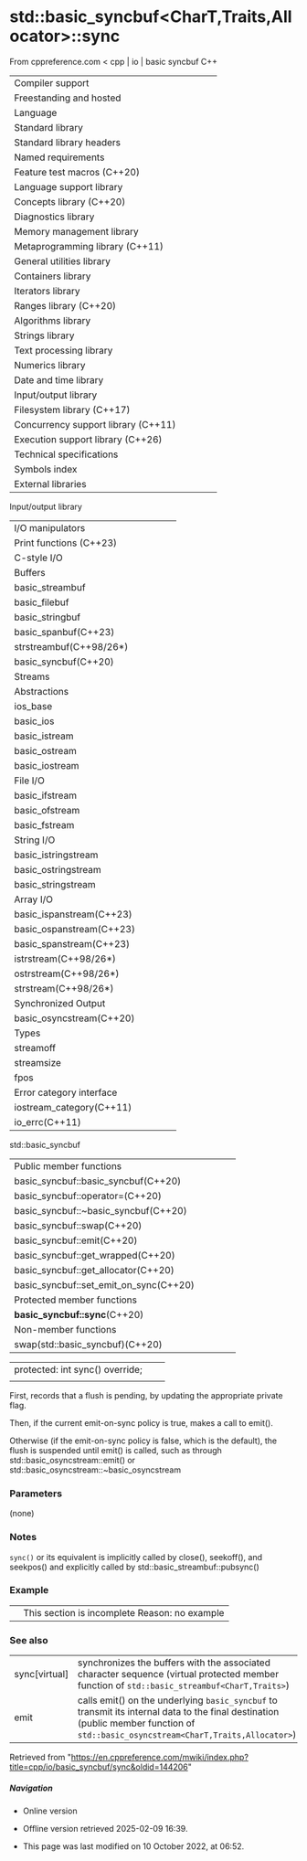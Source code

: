 # std::basic_syncbuf<CharT,Traits,Allocator>::sync

From cppreference.com
< cpp‎ | io‎ | basic syncbuf
C++

|  |  |  |  |  |
| --- | --- | --- | --- | --- |
| Compiler support | | | | |
| Freestanding and hosted | | | | |
| Language | | | | |
| Standard library | | | | |
| Standard library headers | | | | |
| Named requirements | | | | |
| Feature test macros (C++20) | | | | |
| Language support library | | | | |
| Concepts library (C++20) | | | | |
| Diagnostics library | | | | |
| Memory management library | | | | |
| Metaprogramming library (C++11) | | | | |
| General utilities library | | | | |
| Containers library | | | | |
| Iterators library | | | | |
| Ranges library (C++20) | | | | |
| Algorithms library | | | | |
| Strings library | | | | |
| Text processing library | | | | |
| Numerics library | | | | |
| Date and time library | | | | |
| Input/output library | | | | |
| Filesystem library (C++17) | | | | |
| Concurrency support library (C++11) | | | | |
| Execution support library (C++26) | | | | |
| Technical specifications | | | | |
| Symbols index | | | | |
| External libraries | | | | |

Input/output library

|  |  |  |  |  |
| --- | --- | --- | --- | --- |
| I/O manipulators | | | | |
| Print functions (C++23) | | | | |
| C-style I/O | | | | |
| Buffers | | | | |
| basic_streambuf | | | | |
| basic_filebuf | | | | |
| basic_stringbuf | | | | |
| basic_spanbuf(C++23) | | | | |
| strstreambuf(C++98/26\*) | | | | |
| basic_syncbuf(C++20) | | | | |
| Streams | | | | |
| Abstractions | | | | |
| ios_base | | | | |
| basic_ios | | | | |
| basic_istream | | | | |
| basic_ostream | | | | |
| basic_iostream | | | | |
| File I/O | | | | |
| basic_ifstream | | | | |
| basic_ofstream | | | | |
| basic_fstream | | | | |
| String I/O | | | | |
| basic_istringstream | | | | |
| basic_ostringstream | | | | |
| basic_stringstream | | | | |
| Array I/O | | | | |
| basic_ispanstream(C++23) | | | | |
| basic_ospanstream(C++23) | | | | |
| basic_spanstream(C++23) | | | | |
| istrstream(C++98/26\*) | | | | |
| ostrstream(C++98/26\*) | | | | |
| strstream(C++98/26\*) | | | | |
| Synchronized Output | | | | |
| basic_osyncstream(C++20) | | | | |
| Types | | | | |
| streamoff | | | | |
| streamsize | | | | |
| fpos | | | | |
| Error category interface | | | | |
| iostream_category(C++11) | | | | |
| io_errc(C++11) | | | | |

std::basic_syncbuf

|  |  |  |  |  |
| --- | --- | --- | --- | --- |
| Public member functions | | | | |
| basic_syncbuf::basic_syncbuf(C++20) | | | | |
| basic_syncbuf::operator=(C++20) | | | | |
| basic_syncbuf::~basic_syncbuf(C++20) | | | | |
| basic_syncbuf::swap(C++20) | | | | |
| basic_syncbuf::emit(C++20) | | | | |
| basic_syncbuf::get_wrapped(C++20) | | | | |
| basic_syncbuf::get_allocator(C++20) | | | | |
| basic_syncbuf::set_emit_on_sync(C++20) | | | | |
| Protected member functions | | | | |
| ****basic_syncbuf::sync****(C++20) | | | | |
| Non-member functions | | | | |
| swap(std::basic_syncbuf)(C++20) | | | | |

|  |  |  |
| --- | --- | --- |
| protected:  int sync() override; |  |  |
|  |  |  |

First, records that a flush is pending, by updating the appropriate private flag.

Then, if the current emit-on-sync policy is true, makes a call to emit().

Otherwise (if the emit-on-sync policy is false, which is the default), the flush is suspended until emit() is called, such as through std::basic_osyncstream::emit() or std::basic_osyncstream::~basic_osyncstream

### Parameters

(none)

### Notes

`sync()` or its equivalent is implicitly called by close(), seekoff(), and seekpos() and explicitly called by std::basic_streambuf::pubsync()

### Example

|  |  |
| --- | --- |
|  | This section is incomplete Reason: no example |

### See also

|  |  |
| --- | --- |
| sync[virtual] | synchronizes the buffers with the associated character sequence   (virtual protected member function of `std::basic_streambuf<CharT,Traits>`) |
| emit | calls emit() on the underlying `basic_syncbuf` to transmit its internal data to the final destination   (public member function of `std::basic_osyncstream<CharT,Traits,Allocator>`) |

Retrieved from "<https://en.cppreference.com/mwiki/index.php?title=cpp/io/basic_syncbuf/sync&oldid=144206>"

##### Navigation

- Online version
- Offline version retrieved 2025-02-09 16:39.

- This page was last modified on 10 October 2022, at 06:52.
